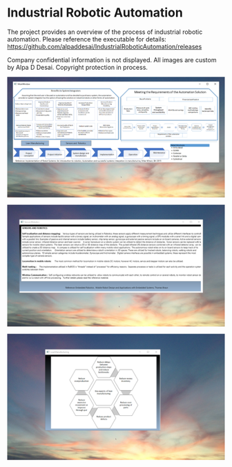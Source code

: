 # Industrial Robotic Automation 

The project provides an overview of the process of industrial robotic automation.  Please reference the executable for details: https://github.com/alpaddesai/IndustrialRoboticAutomation/releases

Company confidential information is not displayed. All images are custom by Alpa D Desai. Copyright protection in process.

![image](MainWindow.png)

![image](sensors.png)

![image](LeanManufacturing.png)
